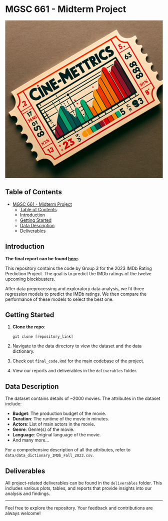 # MGSC 661 - Midterm Project

![team-logo](logo.png)

## Table of Contents

- [MGSC 661 - Midterm Project](#mgsc-661---midterm-project)
  - [Table of Contents](#table-of-contents)
  - [Introduction](#introduction)
  - [Getting Started](#getting-started)
  - [Data Description](#data-description)
  - [Deliverables](#deliverables)

## Introduction

**The final report can be found [here](./deliverables/midterm_cinemettrics.pdf).**

This repository contains the code by Group 3 for the 2023 IMDb Rating Prediction Project. The goal is to predict the IMDb ratings of the twelve upcoming blockbusters.

After data preprocessing and exploratory data analysis, we fit three regression models to predict the IMDb ratings. We then compare the performance of these models to select the best one.

## Getting Started

1. **Clone the repo**:

   ```git
   git clone [repository_link]
   ```

2. Navigate to the data directory to view the dataset and the data dictionary.
3. Check out `final_code.Rmd` for the main codebase of the project.
4. View our reports and deliverables in the `deliverables` folder.

## Data Description

The dataset contains details of ~2000 movies. The attributes in the dataset include:

- **Budget**: The production budget of the movie.
- **Duration**: The runtime of the movie in minutes.
- **Actors**: List of main actors in the movie.
- **Genre**: Genre(s) of the movie.
- **Language**: Original language of the movie.
- And many more...

For a comprehensive description of all the attributes, refer to `data/data_dictionary_IMDb_Fall_2023.csv`.

## Deliverables

All project-related deliverables can be found in the `deliverables` folder. This includes various plots, tables, and reports that provide insights into our analysis and findings.

---

Feel free to explore the repository. Your feedback and contributions are always welcome!
